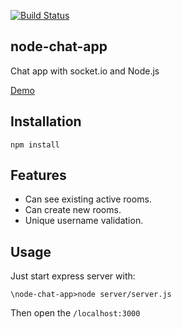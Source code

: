 [![Build Status](https://travis-ci.com/Seljuke/node-chat-app.svg?token=ZLqAVz9Zyp4xTfQdRCJw&branch=master)](https://travis-ci.com/Seljuke/node-chat-app)

## node-chat-app
Chat app with socket.io and Node.js

[Demo](https://seljukes-node-chat-app.herokuapp.com/)

## Installation
```
npm install
```

## Features
- Can see existing active rooms.
- Can create new rooms.
- Unique username validation.

## Usage
Just start express server with:
```
\node-chat-app>node server/server.js
```
Then open the `/localhost:3000`
